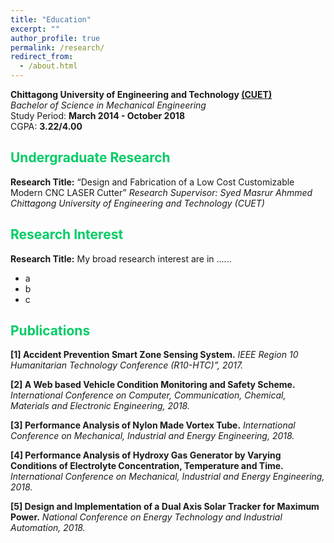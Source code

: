 ```yaml
---
title: "Education"
excerpt: ""
author_profile: true
permalink: /research/
redirect_from: 
  - /about.html
---
```


**Chittagong University of Engineering and Technology [(CUET)](https://www.cuet.ac.bd/dept/me)**   
*Bachelor of Science in Mechanical Engineering*   
Study Period: <b>March 2014 - October 2018</b>   
CGPA: <b>3.22/4.00</b>  

## <font color="#00cc66"> Undergraduate Research </font>

**Research Title:**   “Design and Fabrication of a Low Cost Customizable Modern CNC LASER Cutter”
*Research Supervisor: Syed Masrur Ahmmed*
*Chittagong University of Engineering and Technology (CUET)*



## <font color="#00cc66"> Research Interest</font>

**Research Title:** 
My broad research interest are in ......

 * a
 * b
 * c
  
<!--
  ## <font color="#00cc66"> Research Statement </font>  
    Will write my research statement here.
  *<font color="#ff6633">Omar Sharif</font>*
-->

## <font color="#00cc66"> Publications </font>  
 
**[1] Accident Prevention Smart Zone Sensing System.**
*IEEE Region 10 Humanitarian Technology Conference (R10-HTC)”, 2017.* 

**[2] A Web based Vehicle Condition Monitoring and Safety Scheme.**
*International Conference on Computer, Communication, Chemical, Materials and Electronic Engineering, 2018.*

**[3] Performance Analysis of Nylon Made Vortex Tube.**
*International Conference on Mechanical, Industrial and Energy Engineering, 2018.*

**[4] Performance Analysis of Hydroxy Gas Generator by Varying Conditions of Electrolyte Concentration, Temperature and Time.**
*International Conference on Mechanical, Industrial and Energy Engineering, 2018.*

**[5] Design and Implementation of a Dual Axis Solar Tracker for Maximum Power.**
*National Conference on Energy Technology and Industrial Automation, 2018.*
  
<!--  **Identification of Multilingual Offense and Troll from Social Media Memes using Weighted Ensemble of Multimodal Features**  
 Eftekhar Hossain, *<b><font color="#000"> Omar Sharif</font></b>*, Mohammed Moshiul Hoque, Nazmul Siddique, Md. Azad Hossain, M. Ali Akber Dewan, Iqbal H. Sarker        
 [<font color="	#993333"> [Submitted to Expert Systems with Applications ] </font>](https://www.journals.elsevier.com/expert-systems-with-applications)  [<font color="#cc00ff">[Preprint (draft)] </font>](https://drive.google.com/file/d/1JaANjPY-CSczEQeJg9lx1OESdBFwBEKh/view?usp=sharing) 
   -->
 
 
